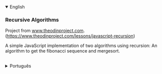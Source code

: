 <details open>
<summary>English</summary>

### Recursive Algorithms

Project from www.theodinproject.com.
(https://www.theodinproject.com/lessons/javascript-recursion)

A simple JavaScript implementation of two algorithms using recursion: An algorithm to get the fibonacci sequence and mergesort.

<br>
</details>

<details>
<summary>Português</summary>

### Algoritmos Recursivos

Projeto da www.theodinproject.com.
(https://www.theodinproject.com/lessons/javascript-recursion)

Uma simples implementação em JavaScript de dois algoritmos recursivos: Um algoritmo que retorna a sequência de fibonacci e o mergesort.

<br>
</details>